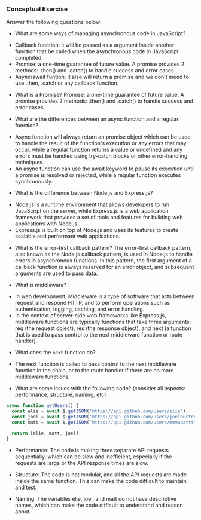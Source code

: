 ### Conceptual Exercise

Answer the following questions below:

- What are some ways of managing asynchronous code in JavaScript?
+ Callback function: it will be passed as a argument inside another function that be called when the asynchronous code in JavaScript completed. 
+ Promise: a one-time guarantee of future value. A promise provides 2 methods: .then() and .catch() to handle success and error cases.
+ Async/await funtion: it also will return a promise and we don't meed to use .then, .catch or any callback function. 

- What is a Promise?
  Promise: a one-time guarantee of future value. A promise provides 2 methods: .then() and .catch() to handle success and error cases.

- What are the differences between an async function and a regular function?
+ Async function will always return an promise object which can be used to handle the result of the function's execution or any errors that may occur. while a regular function returns a value or undefined and any errors must be handled using try-catch blocks or other error-handling techniques.
+ An async function can use the await keyword to pause its execution until a promise is resolved or rejected, while a regular function executes synchronously.

- What is the difference between Node.js and Express.js?
+ Node.js is a runtime environment that allows developers to run JavaScript on the server, while Express.js is a web application framework that provides a set of tools and features for building web applications with Node.js. 
+ Express.js is built on top of Node.js and uses its features to create scalable and performant web applications.

- What is the error-first callback pattern?
The error-first callback pattern, also known as the Node.js callback pattern, is used in Node.js to handle errors in asynchronous functions. In this pattern, the first argument of a callback function is always reserved for an error object, and subsequent arguments are used to pass data.

- What is middleware?

+ In web development, Middleware is a type of software that acts between request and respond HTTP, and to perform operations such as authentication, logging, caching, and error handling.
+ In the context of server-side web frameworks like Express.js, middleware functions are typically functions that take three arguments: req (the request object), res (the response object), and next (a function that is used to pass control to the next middleware function or route handler). 

- What does the `next` function do?
+ The next function is called to pass control to the next middleware function in the chain, or to the route handler if there are no more middleware functions.

- What are some issues with the following code? (consider all aspects: performance, structure, naming, etc)

```js
async function getUsers() {
  const elie = await $.getJSON('https://api.github.com/users/elie');
  const joel = await $.getJSON('https://api.github.com/users/joelburton');
  const matt = await $.getJSON('https://api.github.com/users/mmmaaatttttt');

  return [elie, matt, joel];
}
```
+ Performance: The code is making three separate API requests sequentially, which can be slow and inefficient, especially if the requests are large or the API response times are slow.

+ Structure: The code is not modular, and all the API requests are made inside the same function. This can make the code difficult to maintain and test.

+ Naming: The variables elie, joel, and matt do not have descriptive names, which can make the code difficult to understand and reason about.
